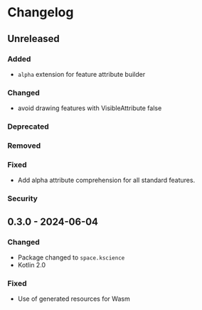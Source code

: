 # Changelog

## Unreleased

### Added
- `alpha` extension for feature attribute builder

### Changed
- avoid drawing features with VisibleAttribute false

### Deprecated

### Removed

### Fixed
- Add alpha attribute comprehension for all standard features.

### Security

## 0.3.0 - 2024-06-04

### Changed

- Package changed to `space.kscience`
- Kotlin 2.0

### Fixed

- Use of generated resources for Wasm
